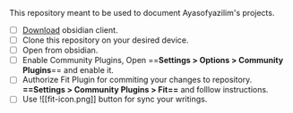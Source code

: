 This repository meant to be used to document Ayasofyazilim's projects.


- [ ] [Download](https://obsidian.md/download) obsidian client.
- [ ] Clone this repository on your desired device.
- [ ] Open from obsidian.
- [ ] Enable Community Plugins, Open  ==**Settings > Options > Community Plugins**==  and enable it.
- [ ] Authorize Fit Plugin for commiting your changes to repository. **==Settings > Community Plugins > Fit==** and folllow instructions.
- [ ] Use ![[fit-icon.png]]  button for sync your writings. 